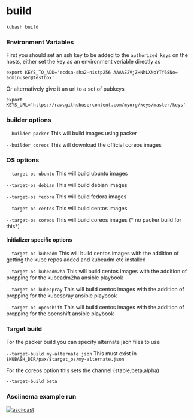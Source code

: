# build

`kubash build`

### Environment Variables

First you should set an ssh key to be added to the
`authorized_keys` on the hosts, either set the key as an environment veriable directly as
```
export KEYS_TO_ADD='ecdsa-sha2-nistp256 AAAAE2VjZHNhLXNoYTY68No= adminuser@testbox'
```

Or alternatively give it an url to a set of pubkeys
```
export KEYS_URL='https://raw.githubusercontent.com/myorg/keys/master/keys'
```

### builder options

`--builder packer` This will build images using packer

`--builder coreos` This will download the official coreos images

### OS options

`--target-os ubuntu` This will build ubuntu images

`--target-os debian` This will build debian images

`--target-os fedora` This will build fedora images

`--target-os centos` This will build centos images

`--target-os coreos` This will build coreos images (* no packer build for this*)

#### Initializer specific options

`--target-os kubeadm` This will build centos images
with the addition of getting the kube repos added and kubeadm etc installed

`--target-os kubeadm2ha` This will build centos images
with the addition of prepping for the kubeadm2ha ansible playbook

`--target-os kubespray` This will build centos images
with the addition of prepping for the kubespray ansible playbook

`--target-os openshift` This will build centos images
with the addition of prepping for the openshift ansible playbook

### Target build

For the packer build you can specify alternate json files to use

`--target-build my-alternate.json` This must exist in `$KUBASH_DIR/pax/$target_os/my-alternate.json`

For the coreos option this sets the channel (stable,beta,alpha)

`--target-build beta`

### Asciinema example run

[![asciicast](https://asciinema.org/a/164070.png)](https://asciinema.org/a/164070)
